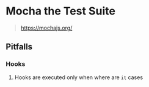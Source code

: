 # Mocha the Test Suite

> <https://mochajs.org/>

## Pitfalls

### Hooks

1. Hooks are executed only when where are `it` cases
